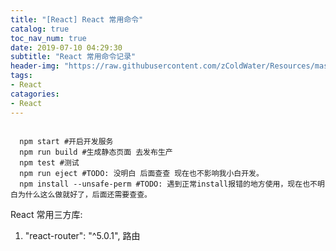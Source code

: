 ```yaml
---
title: "[React] React 常用命令"
catalog: true
toc_nav_num: true
date: 2019-07-10 04:29:30
subtitle: "React 常用命令记录"
header-img: "https://raw.githubusercontent.com/zColdWater/Resources/master/Images/legs.jpg"
tags:
- React
catagories:
- React
---
```


```shell

  npm start #开启开发服务
  npm run build #生成静态页面 去发布生产
  npm test #测试
  npm run eject #TODO: 没明白 后面查查 现在也不影响我小白开发。
  npm install --unsafe-perm #TODO: 遇到正常install报错的地方使用，现在也不明白为什么这么做就好了，后面还需要查查。

```

React 常用三方库:
1. "react-router": "^5.0.1", 路由 



